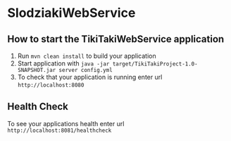 # SlodziakiWebService

How to start the TikiTakiWebService application
---

1. Run `mvn clean install` to build your application
1. Start application with `java -jar target/TikiTakiProject-1.0-SNAPSHOT.jar server config.yml`
1. To check that your application is running enter url `http://localhost:8080`

Health Check
---

To see your applications health enter url `http://localhost:8081/healthcheck`
